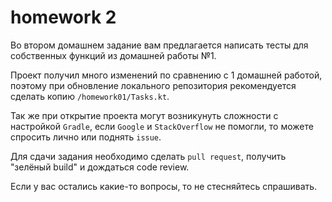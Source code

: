 # homework 2 
Во втором домашнем задание вам предлагается написать тесты для собственных функций
из домашней работы №1.

Проект получил много изменений по сравнению с 1 домашней работой, поэтому при обновление
локального репозитория рекомендуется сделать копию `/homework01/Tasks.kt`.

Так же при открытие проекта могут возникунуть сложности с настройкой `Gradle`, если 
`Google` и `StackOverflow` не помогли, то можете спросить лично или поднять `issue`.

Для сдачи задания необходимо сделать `pull request`, получить "зелёный build" и 
дождаться code review.

Если у вас остались какие-то вопросы, то не стесняйтесь спрашивать.
